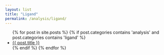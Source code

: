 ```yaml
---
layout: list
title: "Ligand"
permalink: /analysis/ligand/
---
```


<ul>
  {% for post in site.posts %}
    {% if post.categories contains 'analysis' and post.categories contains 'ligand' %}
      <li><a href="{{ post.url | relative_url }}">{{ post.title }}</a></li>
    {% endif %}
  {% endfor %}
</ul>
